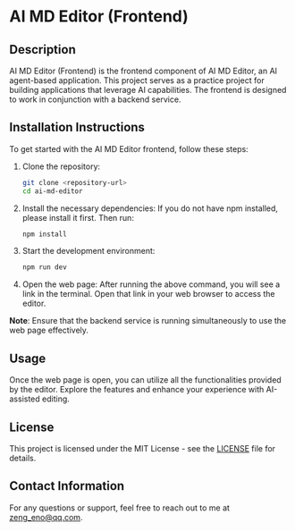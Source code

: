 # AI MD Editor (Frontend)

## Description

AI MD Editor (Frontend) is the frontend component of AI MD Editor, an AI agent-based application. This project serves as a practice project for building applications that leverage AI capabilities. The frontend is designed to work in conjunction with a backend service.

## Installation Instructions

To get started with the AI MD Editor frontend, follow these steps:

1. Clone the repository:

    ```bash
    git clone <repository-url>
    cd ai-md-editor
    ```

2. Install the necessary dependencies:
   If you do not have npm installed, please install it first. Then run:

    ```bash
    npm install
    ```

3. Start the development environment:

    ```bash
    npm run dev
    ```

4. Open the web page:
   After running the above command, you will see a link in the terminal. Open that link in your web browser to access the editor.

**Note**: Ensure that the backend service is running simultaneously to use the web page effectively.

## Usage

Once the web page is open, you can utilize all the functionalities provided by the editor. Explore the features and enhance your experience with AI-assisted editing.

## License

This project is licensed under the MIT License - see the [LICENSE](LICENSE) file for details.

## Contact Information

For any questions or support, feel free to reach out to me at zeng_eno@qq.com.